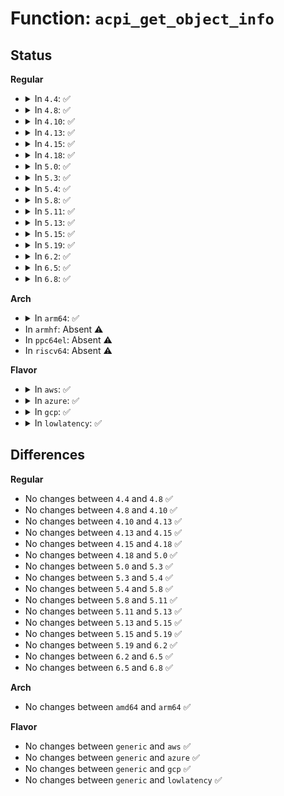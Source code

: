 # Function: <code>acpi_get_object_info</code>

## Status
<b>Regular</b>
<ul>
<li>
<details>
<summary>In <code>4.4</code>: ✅</summary>

```c
acpi_status acpi_get_object_info(acpi_handle handle, struct acpi_device_info **return_buffer);
```

**Collision:** Unique Global

**Inline:** No

**Transformation:** False

**Instances:**

```
In drivers/acpi/acpica/nsxfname.c (ffffffff814a01f6)
Location: drivers/acpi/acpica/nsxfname.c:274
Inline: False
Direct callers:
  - drivers/acpi/scan.c:acpi_device_dep_initialize
  - drivers/acpi/scan.c:acpi_init_device_object
  - drivers/acpi/ioapic.c:handle_ioapic_add
```
**Symbols:**

```
ffffffff814a01f6-ffffffff814a05c7: acpi_get_object_info (STB_GLOBAL)
```
</details>
</li>
<li>
<details>
<summary>In <code>4.8</code>: ✅</summary>

```c
acpi_status acpi_get_object_info(acpi_handle handle, struct acpi_device_info **return_buffer);
```

**Collision:** Unique Global

**Inline:** No

**Transformation:** False

**Instances:**

```
In drivers/acpi/acpica/nsxfname.c (ffffffff814ef51d)
Location: drivers/acpi/acpica/nsxfname.c:280
Inline: False
Direct callers:
  - drivers/acpi/scan.c:acpi_device_dep_initialize
  - drivers/acpi/scan.c:acpi_init_device_object
  - drivers/acpi/ioapic.c:handle_ioapic_add
```
**Symbols:**

```
ffffffff814ef51d-ffffffff814ef8bb: acpi_get_object_info (STB_GLOBAL)
```
</details>
</li>
<li>
<details>
<summary>In <code>4.10</code>: ✅</summary>

```c
acpi_status acpi_get_object_info(acpi_handle handle, struct acpi_device_info **return_buffer);
```

**Collision:** Unique Global

**Inline:** No

**Transformation:** False

**Instances:**

```
In drivers/acpi/acpica/nsxfname.c (ffffffff81511f72)
Location: drivers/acpi/acpica/nsxfname.c:259
Inline: False
Direct callers:
  - drivers/acpi/scan.c:acpi_device_dep_initialize
  - drivers/acpi/scan.c:acpi_init_device_object
  - drivers/acpi/ioapic.c:handle_ioapic_add
```
**Symbols:**

```
ffffffff81511f72-ffffffff81512310: acpi_get_object_info (STB_GLOBAL)
```
</details>
</li>
<li>
<details>
<summary>In <code>4.13</code>: ✅</summary>

```c
acpi_status acpi_get_object_info(acpi_handle handle, struct acpi_device_info **return_buffer);
```

**Collision:** Unique Global

**Inline:** No

**Transformation:** False

**Instances:**

```
In drivers/acpi/acpica/nsxfname.c (ffffffff8152243f)
Location: drivers/acpi/acpica/nsxfname.c:259
Inline: False
Direct callers:
  - drivers/acpi/scan.c:acpi_device_dep_initialize
  - drivers/acpi/scan.c:acpi_init_device_object
  - drivers/acpi/ioapic.c:handle_ioapic_add
```
**Symbols:**

```
ffffffff8152243f-ffffffff815227aa: acpi_get_object_info (STB_GLOBAL)
```
</details>
</li>
<li>
<details>
<summary>In <code>4.15</code>: ✅</summary>

```c
acpi_status acpi_get_object_info(acpi_handle handle, struct acpi_device_info **return_buffer);
```

**Collision:** Unique Global

**Inline:** No

**Transformation:** False

**Instances:**

```
In drivers/acpi/acpica/nsxfname.c (ffffffff81576bc3)
Location: drivers/acpi/acpica/nsxfname.c:259
Inline: False
Direct callers:
  - drivers/acpi/scan.c:acpi_device_dep_initialize
  - drivers/acpi/scan.c:acpi_init_device_object
  - drivers/acpi/acpica/dbdisply.c:acpi_db_display_object_type
  - drivers/acpi/ioapic.c:handle_ioapic_add
```
**Symbols:**

```
ffffffff81576bc3-ffffffff81576f2e: acpi_get_object_info (STB_GLOBAL)
```
</details>
</li>
<li>
<details>
<summary>In <code>4.18</code>: ✅</summary>

```c
acpi_status acpi_get_object_info(acpi_handle handle, struct acpi_device_info **return_buffer);
```

**Collision:** Unique Global

**Inline:** No

**Transformation:** False

**Instances:**

```
In drivers/acpi/acpica/nsxfname.c (ffffffff815adb3f)
Location: drivers/acpi/acpica/nsxfname.c:226
Inline: False
Direct callers:
  - drivers/acpi/scan.c:acpi_device_dep_initialize
  - drivers/acpi/scan.c:acpi_init_device_object
  - drivers/acpi/acpica/dbdisply.c:acpi_db_display_object_type
  - drivers/acpi/ioapic.c:handle_ioapic_add
```
**Symbols:**

```
ffffffff815adb3f-ffffffff815ade97: acpi_get_object_info (STB_GLOBAL)
```
</details>
</li>
<li>
<details>
<summary>In <code>5.0</code>: ✅</summary>

```c
acpi_status acpi_get_object_info(acpi_handle handle, struct acpi_device_info **return_buffer);
```

**Collision:** Unique Global

**Inline:** No

**Transformation:** False

**Instances:**

```
In drivers/acpi/acpica/nsxfname.c (ffffffff815c6b2e)
Location: drivers/acpi/acpica/nsxfname.c:226
Inline: False
Direct callers:
  - drivers/acpi/scan.c:acpi_device_dep_initialize
  - drivers/acpi/scan.c:acpi_init_device_object
  - drivers/acpi/acpica/dbdisply.c:acpi_db_display_object_type
  - drivers/acpi/ioapic.c:handle_ioapic_add
```
**Symbols:**

```
ffffffff815c6b2e-ffffffff815c6e88: acpi_get_object_info (STB_GLOBAL)
```
</details>
</li>
<li>
<details>
<summary>In <code>5.3</code>: ✅</summary>

```c
acpi_status acpi_get_object_info(acpi_handle handle, struct acpi_device_info **return_buffer);
```

**Collision:** Unique Global

**Inline:** No

**Transformation:** False

**Instances:**

```
In drivers/acpi/acpica/nsxfname.c (ffffffff815f84dd)
Location: drivers/acpi/acpica/nsxfname.c:226
Inline: False
Direct callers:
  - drivers/acpi/scan.c:acpi_device_dep_initialize
  - drivers/acpi/scan.c:acpi_init_device_object
  - drivers/acpi/acpica/dbdisply.c:acpi_db_display_object_type
  - drivers/acpi/ioapic.c:handle_ioapic_add
```
**Symbols:**

```
ffffffff815f84dd-ffffffff815f8835: acpi_get_object_info (STB_GLOBAL)
```
</details>
</li>
<li>
<details>
<summary>In <code>5.4</code>: ✅</summary>

```c
acpi_status acpi_get_object_info(acpi_handle handle, struct acpi_device_info **return_buffer);
```

**Collision:** Unique Global

**Inline:** No

**Transformation:** False

**Instances:**

```
In drivers/acpi/acpica/nsxfname.c (ffffffff81619983)
Location: drivers/acpi/acpica/nsxfname.c:226
Inline: False
Direct callers:
  - drivers/acpi/scan.c:acpi_device_dep_initialize
  - drivers/acpi/scan.c:acpi_init_device_object
  - drivers/acpi/acpica/dbdisply.c:acpi_db_display_object_type
  - drivers/acpi/ioapic.c:handle_ioapic_add
```
**Symbols:**

```
ffffffff81619983-ffffffff81619cdb: acpi_get_object_info (STB_GLOBAL)
```
</details>
</li>
<li>
<details>
<summary>In <code>5.8</code>: ✅</summary>

```c
acpi_status acpi_get_object_info(acpi_handle handle, struct acpi_device_info **return_buffer);
```

**Collision:** Unique Global

**Inline:** No

**Transformation:** False

**Instances:**

```
In drivers/acpi/acpica/nsxfname.c (ffffffff816c5e46)
Location: drivers/acpi/acpica/nsxfname.c:226
Inline: False
Direct callers:
  - drivers/acpi/scan.c:acpi_device_dep_initialize
  - drivers/acpi/scan.c:acpi_set_pnp_ids
  - drivers/acpi/acpica/dbdisply.c:acpi_db_display_object_type
```
**Symbols:**

```
ffffffff816c5e46-ffffffff816c619e: acpi_get_object_info (STB_GLOBAL)
```
</details>
</li>
<li>
<details>
<summary>In <code>5.11</code>: ✅</summary>

```c
acpi_status acpi_get_object_info(acpi_handle handle, struct acpi_device_info **return_buffer);
```

**Collision:** Unique Global

**Inline:** No

**Transformation:** False

**Instances:**

```
In drivers/acpi/acpica/nsxfname.c (ffffffff816e3e68)
Location: drivers/acpi/acpica/nsxfname.c:226
Inline: False
Direct callers:
  - drivers/acpi/scan.c:acpi_scan_check_dep
  - drivers/acpi/scan.c:acpi_add_single_object
  - drivers/acpi/acpica/dbdisply.c:acpi_db_display_object_type
```
**Symbols:**

```
ffffffff816e3e68-ffffffff816e41c0: acpi_get_object_info (STB_GLOBAL)
```
</details>
</li>
<li>
<details>
<summary>In <code>5.13</code>: ✅</summary>

```c
acpi_status acpi_get_object_info(acpi_handle handle, struct acpi_device_info **return_buffer);
```

**Collision:** Unique Global

**Inline:** No

**Transformation:** False

**Instances:**

```
In drivers/acpi/acpica/nsxfname.c (ffffffff816c5d3a)
Location: drivers/acpi/acpica/nsxfname.c:226
Inline: False
Direct callers:
  - drivers/acpi/scan.c:acpi_scan_check_dep
  - drivers/acpi/scan.c:acpi_set_pnp_ids
  - drivers/acpi/acpica/dbdisply.c:acpi_db_display_object_type
  - drivers/acpi/ioapic.c:handle_ioapic_add
```
**Symbols:**

```
ffffffff816c5d3a-ffffffff816c6092: acpi_get_object_info (STB_GLOBAL)
```
</details>
</li>
<li>
<details>
<summary>In <code>5.15</code>: ✅</summary>

```c
acpi_status acpi_get_object_info(acpi_handle handle, struct acpi_device_info **return_buffer);
```

**Collision:** Unique Global

**Inline:** No

**Transformation:** False

**Instances:**

```
In drivers/acpi/acpica/nsxfname.c (ffffffff8173d09f)
Location: drivers/acpi/acpica/nsxfname.c:226
Inline: False
Direct callers:
  - drivers/acpi/scan.c:acpi_scan_check_dep
  - drivers/acpi/scan.c:acpi_set_pnp_ids
  - drivers/acpi/acpica/dbdisply.c:acpi_db_display_object_type
  - drivers/acpi/ioapic.c:handle_ioapic_add
```
**Symbols:**

```
ffffffff8173d09f-ffffffff8173d3f7: acpi_get_object_info (STB_GLOBAL)
```
</details>
</li>
<li>
<details>
<summary>In <code>5.19</code>: ✅</summary>

```c
acpi_status acpi_get_object_info(acpi_handle handle, struct acpi_device_info **return_buffer);
```

**Collision:** Unique Global

**Inline:** No

**Transformation:** False

**Instances:**

```
In drivers/acpi/acpica/nsxfname.c (ffffffff8186e8ad)
Location: drivers/acpi/acpica/nsxfname.c:226
Inline: False
Direct callers:
  - drivers/acpi/scan.c:acpi_scan_check_dep
  - drivers/acpi/scan.c:acpi_set_pnp_ids
  - drivers/acpi/acpica/dbdisply.c:acpi_db_display_object_type
  - drivers/acpi/acpica/dbnames.c:acpi_db_bus_walk
  - drivers/acpi/ioapic.c:handle_ioapic_add
```
**Symbols:**

```
ffffffff8186e8ad-ffffffff8186ebdd: acpi_get_object_info (STB_GLOBAL)
```
</details>
</li>
<li>
<details>
<summary>In <code>6.2</code>: ✅</summary>

```c
acpi_status acpi_get_object_info(acpi_handle handle, struct acpi_device_info **return_buffer);
```

**Collision:** Unique Global

**Inline:** No

**Transformation:** False

**Instances:**

```
In drivers/acpi/acpica/nsxfname.c (ffffffff819ae990)
Location: drivers/acpi/acpica/nsxfname.c:226
Inline: False
Direct callers:
  - drivers/acpi/scan.c:acpi_scan_check_dep
  - drivers/acpi/scan.c:acpi_set_pnp_ids
  - drivers/acpi/acpica/dbdisply.c:acpi_db_display_object_type
  - drivers/acpi/acpica/dbnames.c:acpi_db_bus_walk
  - drivers/acpi/ioapic.c:handle_ioapic_add
```
**Symbols:**

```
ffffffff819ae990-ffffffff819aedb9: acpi_get_object_info (STB_GLOBAL)
```
</details>
</li>
<li>
<details>
<summary>In <code>6.5</code>: ✅</summary>

```c
acpi_status acpi_get_object_info(acpi_handle handle, struct acpi_device_info **return_buffer);
```

**Collision:** Unique Global

**Inline:** No

**Transformation:** False

**Instances:**

```
In drivers/acpi/acpica/nsxfname.c (ffffffff819f5860)
Location: drivers/acpi/acpica/nsxfname.c:226
Inline: False
Direct callers:
  - drivers/acpi/scan.c:acpi_scan_check_dep
  - drivers/acpi/scan.c:acpi_set_pnp_ids
  - drivers/acpi/acpica/dbdisply.c:acpi_db_display_object_type
  - drivers/acpi/acpica/dbnames.c:acpi_db_bus_walk
  - drivers/acpi/ioapic.c:handle_ioapic_add
```
**Symbols:**

```
ffffffff819f5860-ffffffff819f5ca4: acpi_get_object_info (STB_GLOBAL)
```
</details>
</li>
<li>
<details>
<summary>In <code>6.8</code>: ✅</summary>

```c
acpi_status acpi_get_object_info(acpi_handle handle, struct acpi_device_info **return_buffer);
```

**Collision:** Unique Global

**Inline:** No

**Transformation:** False

**Instances:**

```
In drivers/acpi/acpica/nsxfname.c (ffffffff81a406b0)
Location: drivers/acpi/acpica/nsxfname.c:226
Inline: False
Direct callers:
  - drivers/acpi/scan.c:acpi_scan_check_dep
  - drivers/acpi/scan.c:acpi_set_pnp_ids
  - drivers/acpi/acpica/dbdisply.c:acpi_db_display_object_type
  - drivers/acpi/acpica/dbnames.c:acpi_db_bus_walk
  - drivers/acpi/ioapic.c:handle_ioapic_add
```
**Symbols:**

```
ffffffff81a406b0-ffffffff81a40af4: acpi_get_object_info (STB_GLOBAL)
```
</details>
</li>
</ul>
<b>Arch</b>
<ul>
<li>
<details>
<summary>In <code>arm64</code>: ✅</summary>

```c
acpi_status acpi_get_object_info(acpi_handle handle, struct acpi_device_info **return_buffer);
```

**Collision:** Unique Global

**Inline:** No

**Transformation:** False

**Instances:**

```
In drivers/acpi/acpica/nsxfname.c (ffff800010791458)
Location: drivers/acpi/acpica/nsxfname.c:226
Inline: False
Direct callers:
  - drivers/acpi/scan.c:acpi_device_dep_initialize
  - drivers/acpi/scan.c:acpi_init_device_object
```
**Symbols:**

```
ffff800010791458-ffff8000107917cc: acpi_get_object_info (STB_GLOBAL)
```
</details>
</li>
<li>
In <code>armhf</code>: Absent ⚠️
</li>
<li>
In <code>ppc64el</code>: Absent ⚠️
</li>
<li>
In <code>riscv64</code>: Absent ⚠️
</li>
</ul>
<b>Flavor</b>
<ul>
<li>
<details>
<summary>In <code>aws</code>: ✅</summary>

```c
acpi_status acpi_get_object_info(acpi_handle handle, struct acpi_device_info **return_buffer);
```

**Collision:** Unique Global

**Inline:** No

**Transformation:** False

**Instances:**

```
In drivers/acpi/acpica/nsxfname.c (ffffffff815f6ae5)
Location: drivers/acpi/acpica/nsxfname.c:226
Inline: False
Direct callers:
  - drivers/acpi/scan.c:acpi_device_dep_initialize
  - drivers/acpi/scan.c:acpi_init_device_object
  - drivers/acpi/ioapic.c:handle_ioapic_add
```
**Symbols:**

```
ffffffff815f6ae5-ffffffff815f6e3d: acpi_get_object_info (STB_GLOBAL)
```
</details>
</li>
<li>
<details>
<summary>In <code>azure</code>: ✅</summary>

```c
acpi_status acpi_get_object_info(acpi_handle handle, struct acpi_device_info **return_buffer);
```

**Collision:** Unique Global

**Inline:** No

**Transformation:** False

**Instances:**

```
In drivers/acpi/acpica/nsxfname.c (ffffffff815e2257)
Location: drivers/acpi/acpica/nsxfname.c:226
Inline: False
Direct callers:
  - drivers/acpi/scan.c:acpi_device_dep_initialize
  - drivers/acpi/scan.c:acpi_init_device_object
  - drivers/acpi/ioapic.c:handle_ioapic_add
```
**Symbols:**

```
ffffffff815e2257-ffffffff815e25a9: acpi_get_object_info (STB_GLOBAL)
```
</details>
</li>
<li>
<details>
<summary>In <code>gcp</code>: ✅</summary>

```c
acpi_status acpi_get_object_info(acpi_handle handle, struct acpi_device_info **return_buffer);
```

**Collision:** Unique Global

**Inline:** No

**Transformation:** False

**Instances:**

```
In drivers/acpi/acpica/nsxfname.c (ffffffff8160dc63)
Location: drivers/acpi/acpica/nsxfname.c:226
Inline: False
Direct callers:
  - drivers/acpi/scan.c:acpi_device_dep_initialize
  - drivers/acpi/scan.c:acpi_init_device_object
  - drivers/acpi/acpica/dbdisply.c:acpi_db_display_object_type
  - drivers/acpi/ioapic.c:handle_ioapic_add
```
**Symbols:**

```
ffffffff8160dc63-ffffffff8160dfbb: acpi_get_object_info (STB_GLOBAL)
```
</details>
</li>
<li>
<details>
<summary>In <code>lowlatency</code>: ✅</summary>

```c
acpi_status acpi_get_object_info(acpi_handle handle, struct acpi_device_info **return_buffer);
```

**Collision:** Unique Global

**Inline:** No

**Transformation:** False

**Instances:**

```
In drivers/acpi/acpica/nsxfname.c (ffffffff81627b13)
Location: drivers/acpi/acpica/nsxfname.c:226
Inline: False
Direct callers:
  - drivers/acpi/scan.c:acpi_device_dep_initialize
  - drivers/acpi/scan.c:acpi_init_device_object
  - drivers/acpi/acpica/dbdisply.c:acpi_db_display_object_type
  - drivers/acpi/ioapic.c:handle_ioapic_add
```
**Symbols:**

```
ffffffff81627b13-ffffffff81627e6b: acpi_get_object_info (STB_GLOBAL)
```
</details>
</li>
</ul>

## Differences
<b>Regular</b>
<ul>
<li>
No changes between <code>4.4</code> and <code>4.8</code> ✅
</li>
<li>
No changes between <code>4.8</code> and <code>4.10</code> ✅
</li>
<li>
No changes between <code>4.10</code> and <code>4.13</code> ✅
</li>
<li>
No changes between <code>4.13</code> and <code>4.15</code> ✅
</li>
<li>
No changes between <code>4.15</code> and <code>4.18</code> ✅
</li>
<li>
No changes between <code>4.18</code> and <code>5.0</code> ✅
</li>
<li>
No changes between <code>5.0</code> and <code>5.3</code> ✅
</li>
<li>
No changes between <code>5.3</code> and <code>5.4</code> ✅
</li>
<li>
No changes between <code>5.4</code> and <code>5.8</code> ✅
</li>
<li>
No changes between <code>5.8</code> and <code>5.11</code> ✅
</li>
<li>
No changes between <code>5.11</code> and <code>5.13</code> ✅
</li>
<li>
No changes between <code>5.13</code> and <code>5.15</code> ✅
</li>
<li>
No changes between <code>5.15</code> and <code>5.19</code> ✅
</li>
<li>
No changes between <code>5.19</code> and <code>6.2</code> ✅
</li>
<li>
No changes between <code>6.2</code> and <code>6.5</code> ✅
</li>
<li>
No changes between <code>6.5</code> and <code>6.8</code> ✅
</li>
</ul>
<b>Arch</b>
<ul>
<li>
No changes between <code>amd64</code> and <code>arm64</code> ✅
</li>
</ul>
<b>Flavor</b>
<ul>
<li>
No changes between <code>generic</code> and <code>aws</code> ✅
</li>
<li>
No changes between <code>generic</code> and <code>azure</code> ✅
</li>
<li>
No changes between <code>generic</code> and <code>gcp</code> ✅
</li>
<li>
No changes between <code>generic</code> and <code>lowlatency</code> ✅
</li>
</ul>
